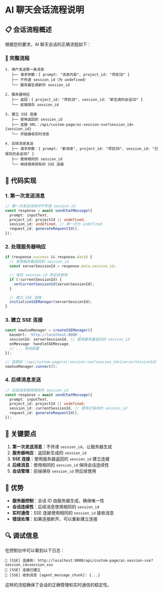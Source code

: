 # AI 聊天会话流程说明

## 📋 会话流程概述

根据您的要求，AI 聊天会话的正确流程如下：

### 🔄 完整流程

```
1. 用户发送第一条消息
   ├── 请求参数：{ prompt: "消息内容", project_id: "项目ID" }
   ├── 不传递 session_id（为 undefined）
   └── 服务器生成新的 session_id

2. 服务器响应
   ├── 返回：{ project_id: "项目ID", session_id: "新生成的会话ID" }
   └── 前端保存 session_id

3. 建立 SSE 连接
   ├── 使用返回的 session_id
   ├── 连接 URL：/api/custom-page/ai-session-sse?session_id={session_id}
   └── 开始接收实时消息

4. 后续消息发送
   ├── 请求参数：{ prompt: "新消息", project_id: "项目ID", session_id: "已保存的会话ID" }
   ├── 使用相同的 session_id
   └── 继续使用现有的 SSE 连接
```

## 🔧 代码实现

### 1. 第一次发送消息

```typescript
// 第一次发送消息时不传递 session_id
const response = await sendChatMessage({
  prompt: inputText,
  project_id: projectId || undefined,
  session_id: undefined, // 第一次为 undefined
  request_id: generateRequestId(),
});
```

### 2. 处理服务器响应

```typescript
if (response.success && response.data) {
  // 使用服务器返回的 session_id
  const serverSessionId = response.data.session_id;

  // 保存 session_id 供后续使用
  if (!currentSessionId) {
    setCurrentSessionId(serverSessionId);
  }

  // 建立 SSE 连接
  initializeSSEManager(serverSessionId);
}
```

### 3. 建立 SSE 连接

```typescript
const newSseManager = createSSEManager({
  baseUrl: 'http://localhost:8000',
  sessionId: serverSessionId, // 使用服务器返回的 session_id
  onMessage: handleSSEMessage,
  // ... 其他配置
});

// 连接到：/api/custom-page/ai-session-sse?session_id={serverSessionId}
newSseManager.connect();
```

### 4. 后续消息发送

```typescript
// 后续消息使用保存的 session_id
const response = await sendChatMessage({
  prompt: inputText,
  project_id: projectId || undefined,
  session_id: currentSessionId, // 使用已保存的 session_id
  request_id: generateRequestId(),
});
```

## 📝 关键要点

1. **第一次发送消息**：不传递 `session_id`，让服务器生成
2. **服务器响应**：返回新生成的 `session_id`
3. **SSE 连接**：使用服务器返回的 `session_id` 建立连接
4. **后续消息**：使用相同的 `session_id` 保持会话连续性
5. **会话管理**：前端保存 `session_id` 供后续使用

## 🚀 优势

- **服务器控制**：会话 ID 由服务器生成，确保唯一性
- **会话连续性**：后续消息使用相同的 `session_id`
- **实时通信**：SSE 连接使用相同的 `session_id` 接收消息
- **错误处理**：如果连接断开，可以重新建立连接

## 🔍 调试信息

在控制台中可以看到以下日志：

```
🔌 [SSE] 连接到: http://localhost:8000/api/custom-page/ai-session-sse?session_id=session_xxx
🔌 [SSE] 连接已建立
📨 [SSE] 收到消息 [agent_message_chunk]: {...}
```

这样的流程确保了会话的正确管理和实时通信的稳定性。
